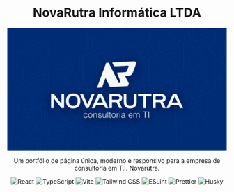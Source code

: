 <h1 align="center"> NovaRutra Informática LTDA </h1>

<img src="src/app/assets/NovaRutraAzul.jpg" alt="novarutra" align="center" />

<p align="center">
Um portfólio de página única, moderno e responsivo para a empresa de consultoria em T.I. Novarutra.
</p>

<div align="center">
<img src="https://img.shields.io/badge/React-20232A?style=for-the-badge&logo=react&logoColor=61DAFB" alt="React"/>
<img src="https://img.shields.io/badge/TypeScript-007ACC?style=for-the-badge&logo=typescript&logoColor=white" alt="TypeScript"/>
<img src="https://img.shields.io/badge/Vite-646CFF?style=for-the-badge&logo=vite&logoColor=white" alt="Vite"/>
<img src="https://img.shields.io/badge/Tailwind_CSS-38B2AC?style=for-the-badge&logo=tailwind-css&logoColor=white" alt="Tailwind CSS"/>
<img src="https://img.shields.io/badge/ESLint-4B3263?style=for-the-badge&logo=eslint&logoColor=white" alt="ESLint"/>
<img src="https://img.shields.io/badge/Prettier-F7B93E?style=for-the-badge&logo=prettier&logoColor=white" alt="Prettier"/>
<img src="https://img.shields.io/badge/Husky-D0D0D0?style=for-the-badge&logo=husky&logoColor=black" alt="Husky"/>
</div>